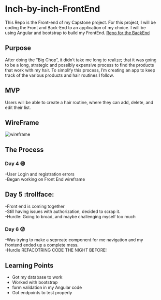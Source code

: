 # Inch-by-inch-FrontEnd
This Repo is the Front-end of my Capstone project. For this project, I will be coding the Front and Back-End to an application of my choice. I will be using Angular and bootstrap to build my FrontEnd. [Repo for the BackEnd](https://github.com/Cecilierenee/Inch-by-inch-BE)

## Purpose
After doing the “Big Chop”, it didn’t take me long to realize; that it was going to be a long, strategic and possibly expensive process to find the products that work with my hair. To simplify this process, I’m creating an app to keep track of the various products and hair routines I follow.

## MVP
Users will be able to create a hair routine, where they can add, delete, and edit their list.


## WireFrame
![wireframe](https://user-images.githubusercontent.com/89564513/151693998-2d9c013f-c95e-461f-b852-e3fa4f6661a9.png)

## The Process 

### Day 4 :sweat_smile:
  -User Login and registration errors<br>
  -Began working on Front End wireframe

## Day 5 :trollface:
  -Front end is coming together<br>
  -Still having issues with authorization, decided to scrap it.<br>
  -Hurdle: Going to broad, and maybe challenging myself too much

### Day 6 :rage:
  -Was trying to make a sepreate component for me navigation and my frontend ended up a complete mess.<br>
  -Hurdle REFACOTRING CODE THE NIGHT BEFORE! 

## Learning Points
  - Got my database to work<br>
  - Worked with bootstrap<br>
  - form validation in my Angular code<br>
  - Got endpoints to test properly<br>
